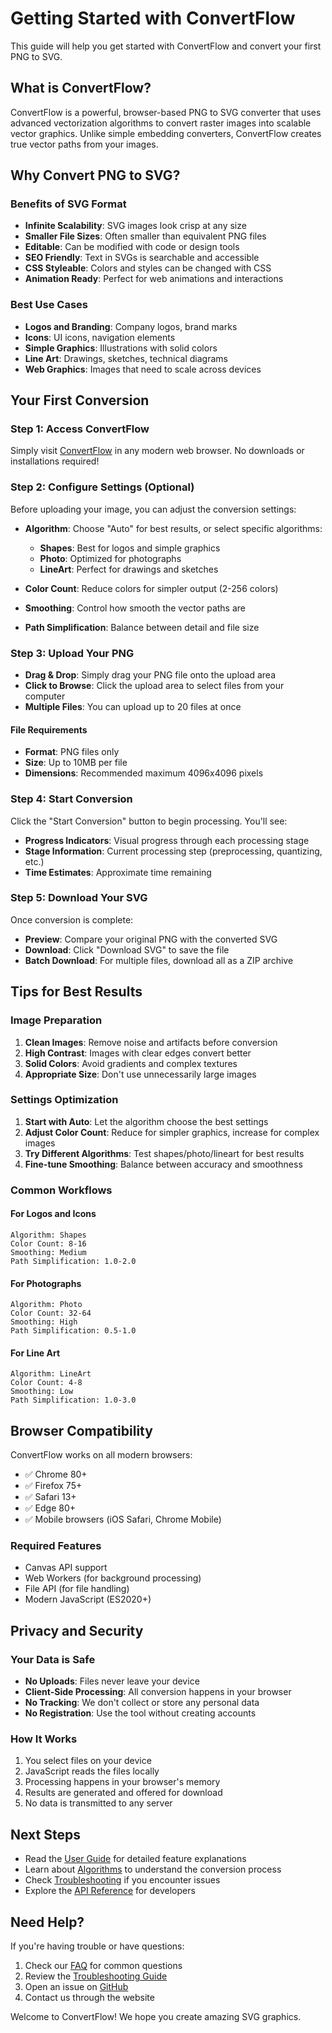 # Getting Started with ConvertFlow

This guide will help you get started with ConvertFlow and convert your first PNG to SVG.

## What is ConvertFlow?

ConvertFlow is a powerful, browser-based PNG to SVG converter that uses advanced vectorization algorithms to convert raster images into scalable vector graphics. Unlike simple embedding converters, ConvertFlow creates true vector paths from your images.

## Why Convert PNG to SVG?

### Benefits of SVG Format

- **Infinite Scalability**: SVG images look crisp at any size
- **Smaller File Sizes**: Often smaller than equivalent PNG files
- **Editable**: Can be modified with code or design tools
- **SEO Friendly**: Text in SVGs is searchable and accessible
- **CSS Styleable**: Colors and styles can be changed with CSS
- **Animation Ready**: Perfect for web animations and interactions

### Best Use Cases

- **Logos and Branding**: Company logos, brand marks
- **Icons**: UI icons, navigation elements
- **Simple Graphics**: Illustrations with solid colors
- **Line Art**: Drawings, sketches, technical diagrams
- **Web Graphics**: Images that need to scale across devices

## Your First Conversion

### Step 1: Access ConvertFlow

Simply visit [ConvertFlow](https://convertflow.vercel.app) in any modern web browser. No downloads or installations required!

### Step 2: Configure Settings (Optional)

Before uploading your image, you can adjust the conversion settings:

- **Algorithm**: Choose "Auto" for best results, or select specific algorithms:
  - **Shapes**: Best for logos and simple graphics
  - **Photo**: Optimized for photographs
  - **LineArt**: Perfect for drawings and sketches

- **Color Count**: Reduce colors for simpler output (2-256 colors)
- **Smoothing**: Control how smooth the vector paths are
- **Path Simplification**: Balance between detail and file size

### Step 3: Upload Your PNG

- **Drag & Drop**: Simply drag your PNG file onto the upload area
- **Click to Browse**: Click the upload area to select files from your computer
- **Multiple Files**: You can upload up to 20 files at once

#### File Requirements
- **Format**: PNG files only
- **Size**: Up to 10MB per file
- **Dimensions**: Recommended maximum 4096x4096 pixels

### Step 4: Start Conversion

Click the "Start Conversion" button to begin processing. You'll see:

- **Progress Indicators**: Visual progress through each processing stage
- **Stage Information**: Current processing step (preprocessing, quantizing, etc.)
- **Time Estimates**: Approximate time remaining

### Step 5: Download Your SVG

Once conversion is complete:

- **Preview**: Compare your original PNG with the converted SVG
- **Download**: Click "Download SVG" to save the file
- **Batch Download**: For multiple files, download all as a ZIP archive

## Tips for Best Results

### Image Preparation

1. **Clean Images**: Remove noise and artifacts before conversion
2. **High Contrast**: Images with clear edges convert better
3. **Solid Colors**: Avoid gradients and complex textures
4. **Appropriate Size**: Don't use unnecessarily large images

### Settings Optimization

1. **Start with Auto**: Let the algorithm choose the best settings
2. **Adjust Color Count**: Reduce for simpler graphics, increase for complex images
3. **Try Different Algorithms**: Test shapes/photo/lineart for best results
4. **Fine-tune Smoothing**: Balance between accuracy and smoothness

### Common Workflows

#### For Logos and Icons
```
Algorithm: Shapes
Color Count: 8-16
Smoothing: Medium
Path Simplification: 1.0-2.0
```

#### For Photographs
```
Algorithm: Photo
Color Count: 32-64
Smoothing: High
Path Simplification: 0.5-1.0
```

#### For Line Art
```
Algorithm: LineArt
Color Count: 4-8
Smoothing: Low
Path Simplification: 1.0-3.0
```

## Browser Compatibility

ConvertFlow works on all modern browsers:

- ✅ Chrome 80+
- ✅ Firefox 75+
- ✅ Safari 13+
- ✅ Edge 80+
- ✅ Mobile browsers (iOS Safari, Chrome Mobile)

### Required Features
- Canvas API support
- Web Workers (for background processing)
- File API (for file handling)
- Modern JavaScript (ES2020+)

## Privacy and Security

### Your Data is Safe

- **No Uploads**: Files never leave your device
- **Client-Side Processing**: All conversion happens in your browser
- **No Tracking**: We don't collect or store any personal data
- **No Registration**: Use the tool without creating accounts

### How It Works

1. You select files on your device
2. JavaScript reads the files locally
3. Processing happens in your browser's memory
4. Results are generated and offered for download
5. No data is transmitted to any server

## Next Steps

- Read the [User Guide](./user-guide.md) for detailed feature explanations
- Learn about [Algorithms](./algorithms.md) to understand the conversion process
- Check [Troubleshooting](./troubleshooting.md) if you encounter issues
- Explore the [API Reference](./api-reference.md) for developers

## Need Help?

If you're having trouble or have questions:

1. Check our [FAQ](../README.md#faq) for common questions
2. Review the [Troubleshooting Guide](./troubleshooting.md)
3. Open an issue on [GitHub](https://github.com/gyancodes/convertflow/issues)
4. Contact us through the website

Welcome to ConvertFlow! We hope you create amazing SVG graphics.
